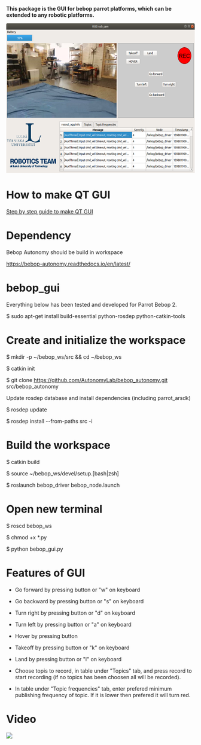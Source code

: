 **This package is the GUI for bebop parrot platforms, which can be extended to any robotic platforms.**

<img src="/image/GUI.png" width="600" height="400">

# How to make QT GUI

[Step by step guide to make QT GUI](https://github.com/LTU-CEG/bebop_gui/blob/master/presentation/step-by-step-guide.pdf)

# Dependency

Bebop Autonomy should be build in workspace

https://bebop-autonomy.readthedocs.io/en/latest/

# bebop_gui
Everything below has been tested and developed for Parrot Bebop 2.

$ sudo apt-get install build-essential python-rosdep python-catkin-tools

# Create and initialize the workspace
$ mkdir -p ~/bebop_ws/src && cd ~/bebop_ws

$ catkin init

$ git clone https://github.com/AutonomyLab/bebop_autonomy.git src/bebop_autonomy

Update rosdep database and install dependencies (including parrot_arsdk)

$ rosdep update

$ rosdep install --from-paths src -i

# Build the workspace
$ catkin build

$ source ~/bebop_ws/devel/setup.[bash|zsh]

$ roslaunch bebop_driver bebop_node.launch

# Open new terminal
$ roscd bebop_ws

$ chmod +x *.py

$ python bebop_gui.py

# Features of GUI
* Go forward by pressing button or "w" on keyboard

* Go backward by pressing button or "s" on keyboard

* Turn right by pressing button or "d" on keyboard

* Turn left by pressing button or "a" on keyboard

* Hover by pressing button

* Takeoff by pressing button or "k" on keyboard

* Land by pressing button or "l" on keyboard

* Choose topis to record, in table under "Topics" tab, and press record to start recording (if no topics has been choosen all will be recorded).

* In table under "Topic frequencies" tab, enter prefered minimum publishing frequency of topic. If it is lower then prefered it will turn red.

# Video


![](/video/GUI.gif)
